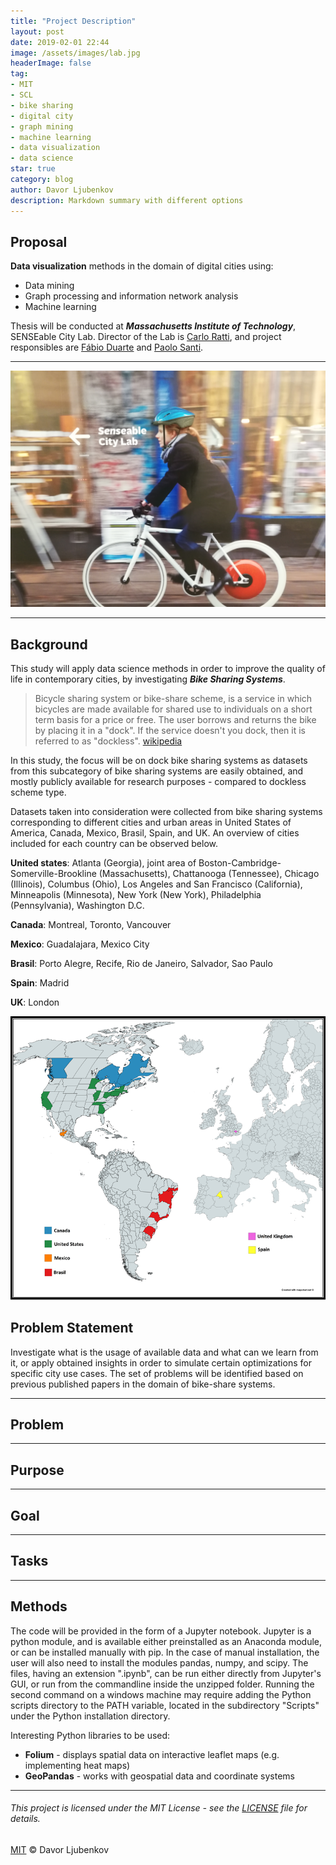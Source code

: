```yaml
---
title: "Project Description"
layout: post
date: 2019-02-01 22:44
image: /assets/images/lab.jpg
headerImage: false
tag:
- MIT
- SCL
- bike sharing
- digital city
- graph mining
- machine learning
- data visualization
- data science
star: true
category: blog
author: Davor Ljubenkov
description: Markdown summary with different options
---
```


## Proposal

**Data visualization** methods in the domain of digital cities using:
* Data mining
* Graph processing and information network analysis
* Machine learning

Thesis will be conducted at ***Massachusetts Institute of Technology***, SENSEable City Lab.
Director of the Lab is [Carlo Ratti](https://en.wikipedia.org/wiki/Carlo_Ratti), and project responsibles are [Fábio Duarte](https://tedxbeaconstreet.com/speakers/fabio-duarte/) and [Paolo Santi](http://webhost.services.iit.cnr.it/staff/paolo.santi/).

---
![Markdown Image][1]

---

## Background

This study will apply data science methods in order to improve the quality of life in contemporary cities, by investigating ***Bike Sharing Systems***.

> Bicycle sharing system or bike-share scheme, is a service in which bicycles are made available for shared use to individuals on a short term basis for a price or free. The user borrows and returns the bike by placing it in a "dock". If the service doesn't you dock, then it is referred to as "dockless". [wikipedia](https://en.wikipedia.org/wiki/Bicycle-sharing_system "Bicycle-sharing system")

In this study, the focus will be on dock bike sharing systems as datasets from this subcategory of bike sharing systems are easily obtained, and mostly publicly available for research purposes - compared to dockless scheme type.

Datasets taken into consideration were collected from bike sharing systems corresponding to different cities and urban areas in United States of America, Canada, Mexico, Brasil, Spain, and UK. An overview of cities included for each country can be observed below.

**United states**: Atlanta (Georgia), joint area of Boston-Cambridge-Somerville-Brookline (Massachusetts), Chattanooga (Tennessee), Chicago (Illinois), Columbus (Ohio), Los Angeles and San Francisco (California), Minneapolis (Minnesota), New York (New York), Philadelphia (Pennsylvania), Washington D.C. 

**Canada**: Montreal, Toronto, Vancouver

**Mexico**: Guadalajara, Mexico City

**Brasil**: Porto Alegre, Recife, Rio de Janeiro, Salvador, Sao Paulo

**Spain**: Madrid

**UK**: London

![Markdown Image][2]

## Problem Statement

Investigate what is the usage of available data and what can we learn from it, or apply obtained insights in order to simulate certain optimizations for specific city use cases. The set of problems will be identified based on previous published papers in the domain of bike-share systems. 

---

## Problem

---

## Purpose

---

## Goal

---

## Tasks

---

## Methods

The code will be provided in the form of a Jupyter notebook. Jupyter is a python module, and is available either preinstalled as an Anaconda module, or can be installed manually with pip. In the case of manual installation, the user will also need to install the modules pandas, numpy, and scipy. The files, having an extension ".ipynb", can be run either directly from Jupyter's GUI, or run from the commandline inside the unzipped folder. Running the second command on a windows machine may require adding the Python scripts directory to the PATH variable, located in the subdirectory "Scripts" under the Python installation directory.

Interesting Python libraries to be used:
* **Folium** - displays spatial data on interactive leaflet maps (e.g. implementing heat maps)
* **GeoPandas** - works with geospatial data and coordinate systems



---

###### This project is licensed under the MIT License - see the [LICENSE](https://opensource.org/licenses/MIT) file for details.
[MIT](https://mit-license.org/) © Davor Ljubenkov

[1]: /assets/images/lab.jpg
[2]: /assets/images/map.png
